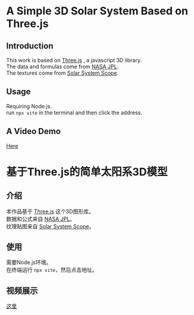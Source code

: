 # A Simple 3D Solar System Based on Three.js

## Introduction

This work is based on [Three.js](https://threejs.org/) , a javascript 3D library.  
The data and formulas come from [NASA JPL](https://ssd.jpl.nasa.gov/planets/).  
The textures come from [Solar System Scope](https://www.solarsystemscope.com/textures/).

## Usage
Requiring Node.js.  
run `npx vite` in the terminal and then click the address.

## A Video Demo
[Here](https://www.bilibili.com/video/BV1iwa7e7EHQ/?share_source=copy_web&vd_source=b145742fa3545fdfe6062643f21cfe17)

# 基于Three.js的简单太阳系3D模型

## 介绍

本作品基于 [Three.js](https://threejs.org/) 这个3D图形库。  
数据和公式来自 [NASA JPL](https://ssd.jpl.nasa.gov/planets/)。  
纹理贴图来自 [Solar System Scope](https://www.solarsystemscope.com/textures/)。

## 使用
需要Node.js环境。  
在终端运行 `npx vite`，然后点击地址。

## 视频展示
[这里](https://www.bilibili.com/video/BV1iwa7e7EHQ/?share_source=copy_web&vd_source=b145742fa3545fdfe6062643f21cfe17)
